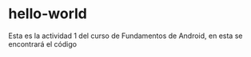 # hello-world
Esta es la actividad 1 del curso de Fundamentos de Android, en esta se encontrará el código

